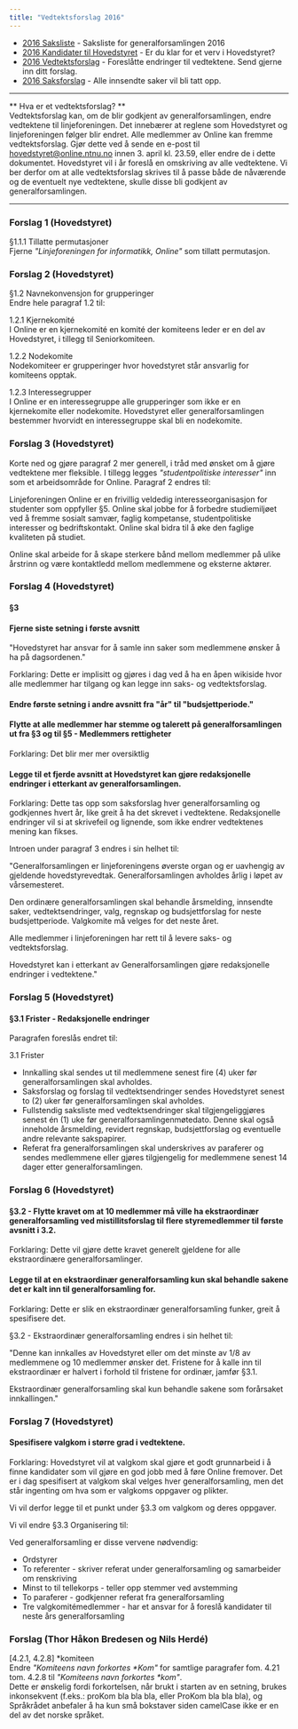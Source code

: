 ```yaml
---
title: "Vedtektsforslag 2016"
---
```


* [2016 Saksliste](/wiki/online/generalforsamlingen/2016/saksliste) - Saksliste for generalforsamlingen 2016
* [2016 Kandidater til Hovedstyret](/wiki/online/generalforsamlingen/2016/valg) - Er du klar for et verv i Hovedstyret?
* [2016 Vedtektsforslag](/wiki/online/generalforsamlingen/2016/vedtekstforslag) - Foreslåtte endringer til vedtektene. Send gjerne inn ditt forslag.
* [2016 Saksforslag](/wiki/online/generalforsamlingen/2016/saksforslag) - Alle innsendte saker vil bli tatt opp.

---

** Hva er et vedtektsforslag? **  
Vedtektsforslag kan, om de blir godkjent av generalforsamlingen, endre vedtektene til linjeforeningen. Det innebærer at reglene som Hovedstyret og linjeforeningen følger blir endret. Alle medlemmer av Online kan fremme vedtektsforslag. Gjør dette ved å sende en e-post til hovedstyret@online.ntnu.no innen 3. april kl. 23.59, eller endre de i dette dokumentet. Hovedstyret vil i år foreslå en omskriving av alle vedtektene. Vi ber derfor om at alle vedtektsforslag skrives til å passe både de nåværende og de eventuelt nye vedtektene, skulle disse bli godkjent av generalforsamlingen.

---
### Forslag 1 (Hovedstyret)
§1.1.1 Tillatte permutasjoner  
Fjerne *"Linjeforeningen for informatikk, Online"* som tillatt permutasjon.

### Forslag 2 (Hovedstyret)
§1.2 Navnekonvensjon for grupperinger  
Endre hele paragraf 1.2 til:  

1.2.1 Kjernekomité  
I Online er en kjernekomité en komité der komiteens leder er en del av Hovedstyret, i tillegg til Seniorkomiteen. 

1.2.2 Nodekomite  
Nodekomiteer er grupperinger hvor hovedstyret står ansvarlig for komiteens opptak.

1.2.3 Interessegrupper  
I Online er en interessegruppe alle grupperinger som ikke er en kjernekomite eller nodekomite. Hovedstyret eller generalforsamlingen bestemmer hvorvidt en interessegruppe skal bli en nodekomite.

### Forslag 3 (Hovedstyret)
Korte ned og gjøre paragraf 2 mer generell, i tråd med ønsket om å gjøre vedtektene mer fleksible. I tillegg legges *"studentpolitiske interesser"* inn som et arbeidsområde for Online. Paragraf 2 endres til:

Linjeforeningen Online er en frivillig veldedig interesseorganisasjon for studenter som oppfyller §5. Online skal jobbe for å forbedre studiemiljøet ved å fremme sosialt samvær, faglig kompetanse, studentpolitiske interesser og bedriftskontakt. Online skal bidra til å øke den faglige kvaliteten på studiet.

Online skal arbeide for å skape sterkere bånd mellom medlemmer på ulike årstrinn og være kontaktledd mellom medlemmene og eksterne aktører. 

### Forslag 4 (Hovedstyret)

#### §3 

#### Fjerne siste setning i første avsnitt

"Hovedstyret har ansvar for å samle inn saker som medlemmene ønsker å ha på dagsordenen." 

Forklaring: Dette er implisitt og gjøres i dag ved å ha en åpen wikiside hvor alle medlemmer har tilgang og kan legge inn saks- og vedtektsforslag. 

#### Endre første setning i andre avsnitt fra "år" til "budsjettperiode."

#### Flytte at alle medlemmer har stemme og talerett på generalforsamlingen ut fra §3 og til §5 - Medlemmers rettigheter

Forklaring: Det blir mer mer oversiktlig

#### Legge til et fjerde avsnitt at Hovedstyret kan gjøre redaksjonelle endringer i etterkant av generalforsamlingen. 

Forklaring: Dette tas opp som saksforslag hver generalforsamling og godkjennes hvert år, like greit å ha det skrevet i vedtektene. Redaksjonelle endringer vil si at skrivefeil og lignende, som ikke endrer vedtektenes mening kan fikses.  

Introen under paragraf 3 endres i sin helhet til: 

"Generalforsamlingen er linjeforeningens øverste organ og er uavhengig av gjeldende hovedstyrevedtak. Generalforsamlingen avholdes årlig i løpet av vårsemesteret.

Den ordinære generalforsamlingen skal behandle årsmelding, innsendte saker, vedtektsendringer, valg, regnskap og budsjettforslag for neste budsjettperiode.  Valgkomite må velges for det neste året.

Alle medlemmer i linjeforeningen har rett til å levere saks- og vedtektsforslag.

Hovedstyret kan i etterkant av Generalforsamlingen gjøre redaksjonelle endringer i vedtektene."

### Forslag 5 (Hovedstyret)

#### §3.1 Frister - Redaksjonelle endringer

Paragrafen foreslås endret til: 

3.1 Frister				

* Innkalling skal sendes ut til medlemmene senest fire (4) uker før generalforsamlingen skal avholdes.
* Saksforslag og forslag til vedtektsendringer sendes Hovedstyret senest to (2) uker før generalforsamlingen skal avholdes.
* Fullstendig saksliste med vedtektsendringer skal tilgjengeliggjøres senest én (1) uke før generalforsamlingenmøtedato. Denne skal også inneholde årsmelding, revidert regnskap, budsjettforslag og eventuelle andre relevante sakspapirer.
* Referat fra generalforsamlingen skal underskrives av paraferer og sendes medlemmene eller gjøres tilgjengelig for medlemmene senest 14 dager etter generalforsamlingen.


### Forslag 6 (Hovedstyret)

#### §3.2 - Flytte kravet om at 10 medlemmer må ville ha ekstraordinær generalforsamling ved mistillitsforslag til flere styremedlemmer til første avsnitt i 3.2. 

Forklaring: Dette vil gjøre dette kravet generelt gjeldene for alle ekstraordinære generalforsamlinger. 

#### Legge til at en ekstraordinær generalforsamling kun skal behandle sakene det er kalt inn til generalforsamling for. 

Forklaring: Dette er slik en ekstraordinær generalforsamling funker, greit å spesifisere det. 

§3.2 - Ekstraordinær generalforsamling endres i sin helhet til: 

"Denne kan innkalles av Hovedstyret eller om det minste av 1/8 av medlemmene og 10 medlemmer ønsker det. Fristene for å kalle inn til ekstraordinær er halvert i forhold til fristene for ordinær, jamfør §3.1.

Ekstraordinær generalforsamling skal kun behandle sakene som forårsaket innkallingen."


### Forslag 7 (Hovedstyret) 

#### Spesifisere valgkom i større grad i vedtektene. 

Forklaring: Hovedstyret vil at valgkom skal gjøre et godt grunnarbeid i å finne kandidater som vil gjøre en god jobb med å føre Online fremover. Det er i dag spesifisert at valgkom skal velges hver generalforsamling, men det står ingenting om hva som er valgkoms oppgaver og plikter. 

Vi vil derfor legge til et punkt under §3.3 om valgkom og deres oppgaver. 

Vi vil endre §3.3 Organisering til: 

Ved generalforsamling er disse vervene nødvendig:		 
	
* Ordstyrer  
* To referenter - skriver referat under generalforsamling og samarbeider om renskriving  
* Minst to til tellekorps - teller opp stemmer ved avstemming  
* To paraferer - godkjenner referat fra generalforsamling  
* Tre valgkomitémedlemmer - har et ansvar for å foreslå kandidater til neste års generalforsamling   


### Forslag (Thor Håkon Bredesen og Nils Herdé)
[4.2.1, 4.2.8]  \*komiteen  
Endre *"Komiteens navn forkortes \*Kom"* for samtlige paragrafer fom. 4.21 tom. 4.2.8 til *"Komiteens navn forkortes \*kom"*.  
Dette er ønskelig fordi forkortelsen, når brukt i starten av en setning, brukes inkonsekvent (f.eks.: proKom bla bla bla, eller ProKom bla bla bla), og Språkrådet anbefaler å ha kun små bokstaver siden camelCase ikke er en del av det norske språket.